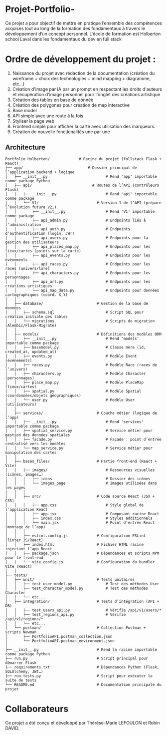 # Projet-Portfolio-
Ce projet a pour objectif de mettre en pratique l’ensemble des compétences acquises tout au long de la formation des fondamentaux à travers le développement d’un concept personnel. L'école de formation est Holberton school Laval dans les fondamentaux du dev en full stack 

# Ordre de développement du projet :

1. Naissance du projet avec rédaction de la documentation (création du wireframe + choix des technologies + mind mapping + diagramme, etc...)
2. Création d'image par IA par un prompt en respectant les droits d'auteurs et récupération d'image personnel pour l'onglet des créations artistique
3. Création des tables en base de donnée
4. Création des polygones pour création de map interactive
5. Base model
6. API simple avec une route à la fois
7. Styliser la page web
8. Frontend simple pour afficher la carte avec utilisation des marqueurs.
9. Création de nouvelle fonctionalités une par une

## Architecture
```
Portfolio Holberton/             # Racine du projet (fullstack Flask + React)
├── app/                             # Dossier principal de l’application backend + logique
│   ├── __init__.py                          # Rend 'app' importable comme package Python
│   ├── api/                           # Routes de l’API (contrôleurs Flask)
│   │   ├── __init__.py                      # Rend 'api' importable comme package
│   │   └── V1/                          # Version 1 de l’API (prépare l’évolution future V2…)
│   │       ├── __init__.py                  # Rend 'V1' importable comme package
│   │       ├── api_admin.py                 # Endpoints liés à l’administration
│   │       ├── api_auth.py                  # Endpoints d’authentification (login, JWT)
│   │       ├── api_users.py                 # Endpoints pour la gestion des utilisateurs
│   │       ├── api_places_map.py            # Endpoints pour les lieux/cartes (points sur la carte)
│   │       ├── api_events.py                # Endpoints pour les événements
│   │       ├── api_races.py                 # Endpoints pour les races (univers/lore)
│   │       ├── api_characters.py            # Endpoints pour les personnages
│   │       ├── api_art.py                   # Endpoints pour les créations artistiques
│   │       └── api_map_data.py              # Endpoints pour données cartographiques (coord. X,Y)
│   │
│   ├── database/                        # Gestion de la base de données
│   │   ├── schema.sql                       # Script SQL pour création initiale des tables
│   │   └── migrations                       # Scripts de migration (Alembic/Flask-Migrate)
│   │
│   ├── models/                          # Définitions des modèles ORM
│   │   ├── __init__.py                      # Rend 'models' importable comme package
│   │   ├── basemodel.py                     # Classe mère (id, created_at, updated_at)
│   │   ├── events.py                        # Modèle Event (événements)
│   │   ├── races.py                         # Modèle Race (races de l’univers)
│   │   ├── characters.py                    # Modèle Character (personnages)
│   │   ├── place_map.py                     # Modèle PlaceMap (lieux/cartes)
│   │   ├── spatial.py                       # Modèle Spatial (coordonnées/objets géographiques)
│   │   └── user.py                          # Modèle User (utilisateurs)
│   │
│   ├── services/                        # Couche métier (logique de l’app)
│   │   ├── __init__.py                      # Rend 'services' importable comme package
│   │   ├── spatial_service.py               # Service métier pour gestion des données spatiales
│   │   ├── facade.py                        # Façade : point d’entrée centralisé vers les modèles
│   │   └── map_service.py                   # Service métier pour manipulation des cartes
│   │
│   ├── bases_files/                     # Partie front-end (React + Vite)
│   │   ├── images/                          # Ressources visuelles (icônes, images…)
│   │   │   ├── icons                        # Dossier des icônes
│   │   │   └── images_page                  # Images utilisées dans les pages
│   │   │
│   │   ├── src/                         # Code source React (JSX + CSS)
│   │   │   ├── app.css                      # Style global de l’application React
│   │   │   ├── app.jsx                      # Composant racine React
│   │   │   ├── index.css                    # Styles additionnels
│   │   │   └── main.jsx                     # Point d’entrée React (montage de l’app)
│   │   │
│   │   ├── eslint.config.js             # Configuration ESLint (linter JS/React)
│   │   ├── index.html                   # Fichier HTML racine injectant l’app React
│   │   ├── package.json                 # Dépendances et scripts NPM pour le front-end
│   │   └── vite.config.js               # Configuration du bundler Vite (React)
│   │
├── tests/
│   ├── unit/                            # Tests unitaires
│   │   ├── test_user_model.py               # Test des méthodes User
│   │   ├── test_character_model.py          # Test des méthodes Character
│   │   └── etc...            
│   ├── integration/                     # Tests d’intégration (API + DB)
│   │   ├── test_users_api.py                # Vérifie /api/v1/users/*
│   │   ├── test_regions_api.py              # Vérifie /api/v1/regions/*
│   │   └── etc...
│   └── postman/                         # Collection Postman + scripts Newman
│       ├── PortfolioAPI.postman_collection.json
│       └── PortfolioAPI.postman_environment.json
│
├── __init__.py                          # Rend la racine importable comme package Python
├── run.py                               # Script principal pour démarrer Flask
├── requirements.txt                     # Dépendances Python (Flask, SQLAlchemy, JWT…)
├── run-tests.py                         # Script pour exécuter la suite de tests
└── README.md                            # Documentation principale du projet
```
# Collaborateurs
Ce projet a été conçu et développé par Thérèse-Marie LEFOULON et Robin DAVID. 
